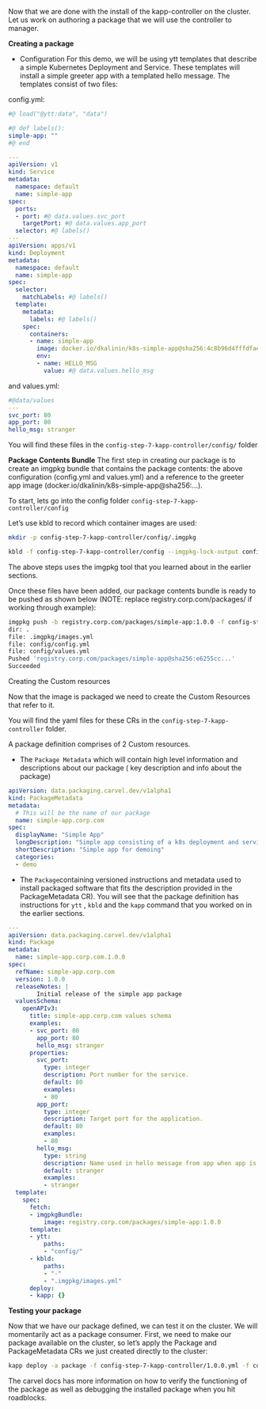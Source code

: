 Now that we are done with the install of the kapp-controller on the cluster. Let us work on authoring a package that we will use the controller to manager. 

__Creating a package__
- Configuration
For this demo, we will be using ytt templates that describe a simple Kubernetes Deployment and Service. These templates will install a simple greeter app with a templated hello message. The templates consist of two files:

config.yml:
```yml
#@ load("@ytt:data", "data")

#@ def labels():
simple-app: ""
#@ end

---
apiVersion: v1
kind: Service
metadata:
  namespace: default
  name: simple-app
spec:
  ports:
  - port: #@ data.values.svc_port
    targetPort: #@ data.values.app_port
  selector: #@ labels()
---
apiVersion: apps/v1
kind: Deployment
metadata:
  namespace: default
  name: simple-app
spec:
  selector:
    matchLabels: #@ labels()
  template:
    metadata:
      labels: #@ labels()
    spec:
      containers:
      - name: simple-app
        image: docker.io/dkalinin/k8s-simple-app@sha256:4c8b96d4fffdfae29258d94a22ae4ad1fe36139d47288b8960d9958d1e63a9d0
        env:
        - name: HELLO_MSG
          value: #@ data.values.hello_msg
```

and values.yml:

```yml
#@data/values
---
svc_port: 80
app_port: 80
hello_msg: stranger
```

You will find these files in the `config-step-7-kapp-controller/config/` folder

__Package Contents Bundle__
The first step in creating our package is to create an imgpkg bundle that contains the package contents: the above configuration (config.yml and values.yml) and a reference to the greeter app image (docker.io/dkalinin/k8s-simple-app@sha256:...).

To start, lets go into the config folder `config-step-7-kapp-controller/config`

Let’s use kbld to record which container images are used:

```bash
mkdir -p config-step-7-kapp-controller/config/.imgpkg
```

```bash 
kbld -f config-step-7-kapp-controller/config --imgpkg-lock-output config-step-7-kapp-controller/config/.imgpkg/images.yml
```
The above steps uses the imgpkg tool that you learned about in the earlier sections. 

Once these files have been added, our package contents bundle is ready to be pushed as shown below (NOTE: replace registry.corp.com/packages/ if working through example):

```bash ---Need to change the registry info here. 
imgpkg push -b registry.corp.com/packages/simple-app:1.0.0 -f config-step-7-kapp-controller/
dir: .
file: .imgpkg/images.yml
file: config/config.yml
file: config/values.yml
Pushed 'registry.corp.com/packages/simple-app@sha256:e6255cc...'
Succeeded
```

Creating the Custom resources 

Now that the image is packaged we need to create the Custom Resources that refer to it. 

You will find the yaml files for these CRs in the `config-step-7-kapp-controller` folder. 

A package definition comprises of 2 Custom resources. 
- The `Package Metadata` which will contain high level information and descriptions about our package ( key description and info about the package)
```yml
apiVersion: data.packaging.carvel.dev/v1alpha1
kind: PackageMetadata
metadata:
  # This will be the name of our package
  name: simple-app.corp.com
spec:
  displayName: "Simple App"
  longDescription: "Simple app consisting of a k8s deployment and service"
  shortDescription: "Simple app for demoing"
  categories:
  - demo
```

- The `Package`containing versioned instructions and metadata used to install packaged software that fits the description provided in the PackageMetadata CR). You will see that the package definition has instructions for `ytt` , `kbld` and the `kapp` command that you worked on in the earlier sections. 

```yml
---
apiVersion: data.packaging.carvel.dev/v1alpha1
kind: Package
metadata:
  name: simple-app.corp.com.1.0.0
spec:
  refName: simple-app.corp.com
  version: 1.0.0
  releaseNotes: |
        Initial release of the simple app package
  valuesSchema:
    openAPIv3:
      title: simple-app.corp.com values schema
      examples:
      - svc_port: 80
        app_port: 80
        hello_msg: stranger
      properties:
        svc_port:
          type: integer
          description: Port number for the service.
          default: 80
          examples:
          - 80
        app_port:
          type: integer
          description: Target port for the application.
          default: 80
          examples:
          - 80
        hello_msg:
          type: string
          description: Name used in hello message from app when app is pinged.
          default: stranger
          examples:
          - stranger
  template:
    spec:
      fetch:
      - imgpkgBundle:
          image: registry.corp.com/packages/simple-app:1.0.0
      template:
      - ytt:
          paths:
          - "config/"
      - kbld:
          paths:
          - "-"
          - ".imgpkg/images.yml"
      deploy:
      - kapp: {}
```

__Testing your package__

Now that we have our package defined, we can test it on the cluster. We will momentarily act as a package consumer. First, we need to make our package available on the cluster, so let’s apply the Package and PackageMetadata CRs we just created directly to the cluster:

```bash 
kapp deploy -a package -f config-step-7-kapp-controller/1.0.0.yml -f config-step-7-kapp-controller/metadata.yml -y
```

The carvel docs has more information on how to verify the functioning of the package as well as debugging the installed package when you hit roadblocks. 

